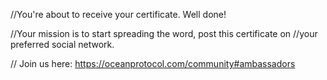 //You're about to receive your certificate. Well done! 

//Your mission is to start spreading the word, post this certificate on 
//your preferred social network.

// Join us here: https://oceanprotocol.com/community#ambassadors
